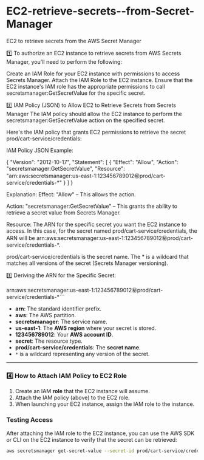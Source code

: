 # EC2-retrieve-secrets--from-Secret-Manager
EC2 to retrieve secrets from the AWS Secret Manager

1️⃣ To authorize an EC2 instance to retrieve secrets from AWS Secrets Manager, you'll need to perform the following:

Create an IAM Role for your EC2 instance with permissions to access Secrets Manager.
Attach the IAM Role to the EC2 instance.
Ensure that the EC2 instance's IAM role has the appropriate permissions to call secretsmanager:GetSecretValue for the specific secret.

2️⃣ IAM Policy (JSON) to Allow EC2 to Retrieve Secrets from Secrets Manager
The IAM policy should allow the EC2 instance to perform the secretsmanager:GetSecretValue action on the specified secret.

Here's the IAM policy that grants EC2 permissions to retrieve the secret prod/cart-service/credentials:


IAM Policy JSON Example:

{
    "Version": "2012-10-17",
    "Statement": [
        {
            "Effect": "Allow",
            "Action": "secretsmanager:GetSecretValue",
            "Resource": "arn:aws:secretsmanager:us-east-1:123456789012:secret:prod/cart-service/credentials-*"
        }
    ]
}

Explanation:
Effect: "Allow" – This allows the action.

Action: "secretsmanager:GetSecretValue" – This grants the ability to retrieve a secret value from Secrets Manager.

Resource: The ARN for the specific secret you want the EC2 instance to access.
In this case, for the secret named prod/cart-service/credentials, the ARN will be arn:aws:secretsmanager:us-east-1:123456789012:secret:prod/cart-service/credentials-*.

prod/cart-service/credentials is the secret name.
The * is a wildcard that matches all versions of the secret (Secrets Manager versioning).


3️⃣ Deriving the ARN for the Specific Secret:


arn:aws:secretsmanager:us-east-1:123456789012:secret:prod/cart-service/credentials-*```

- **arn**: The standard identifier prefix.
- **aws**: The AWS partition.
- **secretsmanager**: The service name.
- **us-east-1**: The **AWS region** where your secret is stored.
- **123456789012**: Your **AWS account ID**.
- **secret**: The resource type.
- **prod/cart-service/credentials**: The **secret name**.
- `*` is a wildcard representing any version of the secret.

---

### **4️⃣ How to Attach IAM Policy to EC2 Role**

1. Create an IAM **role** that the EC2 instance will assume.
2. Attach the IAM policy (above) to the EC2 role.
3. When launching your EC2 instance, assign the IAM role to the instance.

### **Testing Access**

After attaching the IAM role to the EC2 instance, you can use the AWS SDK or CLI on the EC2 instance to verify that the secret can be retrieved:

```bash
aws secretsmanager get-secret-value --secret-id prod/cart-service/credentials


